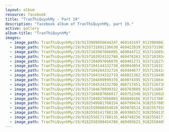 ```yaml
---
layout: album
resource: facebook
title: "TranThiQuynhMy - Part 19"
description: "facebook album of TranThiQuynhMy, part 19."
active: gallery
album-title: "TranThiQuynhMy"
images:
  - image_path: TranThiQuynhMy/19/9133989056644247_469143197_9133989063310913_3532359062808421617_n.jpg
  - image_path: TranThiQuynhMy/19/9155731891136630_469422839_9155731907803295_1288703040009731677_n.jpg
  - image_path: TranThiQuynhMy/19/9157103907666095_469044712_9157116054331547_9189625788265124166_n.jpg
  - image_path: TranThiQuynhMy/19/9157103924332760_469476263_9157103934332759_162626014598955582_n.jpg
  - image_path: TranThiQuynhMy/19/9157104097666076_469481271_9157116274331525_7701389550450648522_n.jpg
  - image_path: TranThiQuynhMy/19/9157104144332738_469044054_9157116317664854_4483473782113560976_n.jpg
  - image_path: TranThiQuynhMy/19/9157104284332724_469494677_9157116414331511_659706114739447503_n.jpg
  - image_path: TranThiQuynhMy/19/9157104334332719_468821362_9157116490998170_2387138777375283360_n.jpg
  - image_path: TranThiQuynhMy/19/9157104490999370_469074395_9157116644331488_7927305765658918717_n.jpg
  - image_path: TranThiQuynhMy/19/9157104524332700_468717451_9157116730998146_1390099198598597619_n.jpg
  - image_path: TranThiQuynhMy/19/9157104670999352_468703809_9157116847664801_8801086876594079325_n.jpg
  - image_path: TranThiQuynhMy/19/9157104687666017_469752340_9157116920998127_7575208749644895589_n.jpg
  - image_path: TranThiQuynhMy/19/9157104827666003_468840166_9157117087664777_4414170203483367594_n.jpg
  - image_path: TranThiQuynhMy/19/9182549981788154_469799474_9182557885120697_8139465461859701564_n.jpg
  - image_path: TranThiQuynhMy/19/9182550008454818_469878514_9182557918454027_1417935534370461049_n.jpg
  - image_path: TranThiQuynhMy/19/9182550141788138_469386572_9182558135120672_5191759175684663564_n.jpg
  - image_path: TranThiQuynhMy/19/9182550171788135_469748256_9182558171787335_1528999030821388373_n.jpg
  - image_path: TranThiQuynhMy/19/9182550308454788_469495623_9182558405120645_5002463903743919596_n.jpg
---
```

